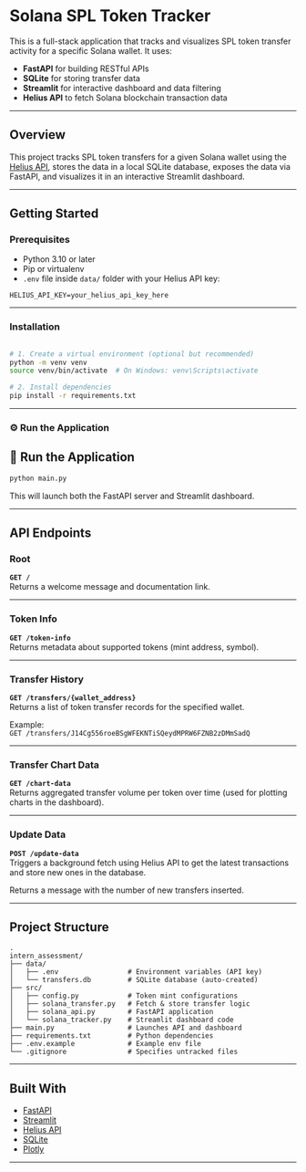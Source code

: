 #  Solana SPL Token Tracker

This is a full-stack application that tracks and visualizes SPL token transfer activity for a specific Solana wallet. It uses:

-  **FastAPI** for building RESTful APIs
-  **SQLite** for storing transfer data
-  **Streamlit** for interactive dashboard and data filtering
-  **Helius API** to fetch Solana blockchain transaction data

---

##  Overview

This project tracks SPL token transfers for a given Solana wallet using the [Helius API](https://www.helius.xyz/), stores the data in a local SQLite database, exposes the data via FastAPI, and visualizes it in an interactive Streamlit dashboard.

---

##  Getting Started

###  Prerequisites

- Python 3.10 or later
- Pip or virtualenv
- `.env` file inside `data/` folder with your Helius API key:

```
HELIUS_API_KEY=your_helius_api_key_here
```

---

###  Installation

```bash

# 1. Create a virtual environment (optional but recommended)
python -m venv venv
source venv/bin/activate  # On Windows: venv\Scripts\activate

# 2. Install dependencies
pip install -r requirements.txt
```

---

### ⚙ Run the Application

## 🚀 Run the Application

```bash
python main.py
```

This will launch both the FastAPI server and Streamlit dashboard.

---

##  API Endpoints

### Root
**`GET /`**  
Returns a welcome message and documentation link.

---

### Token Info
**`GET /token-info`**  
Returns metadata about supported tokens (mint address, symbol).

---

### Transfer History
**`GET /transfers/{wallet_address}`**  
Returns a list of token transfer records for the specified wallet.

Example:  
`GET /transfers/J14Cg556roeBSgWFEKNTiSQeydMPRW6FZNB2zDMmSadQ`

---

### Transfer Chart Data
**`GET /chart-data`**  
Returns aggregated transfer volume per token over time (used for plotting charts in the dashboard).

---

### Update Data
**`POST /update-data`**  
Triggers a background fetch using Helius API to get the latest transactions and store new ones in the database.

Returns a message with the number of new transfers inserted.

---

##  Project Structure

```
.
intern_assessment/
├── data/
│   ├── .env                 # Environment variables (API key)
│   └── transfers.db         # SQLite database (auto-created)
├── src/
│   ├── config.py            # Token mint configurations
│   ├── solana_transfer.py   # Fetch & store transfer logic
│   ├── solana_api.py        # FastAPI application
│   └── solana_tracker.py    # Streamlit dashboard code
├── main.py                  # Launches API and dashboard
├── requirements.txt         # Python dependencies
├── .env.example             # Example env file
└── .gitignore               # Specifies untracked files
```

---

##  Built With

- [FastAPI](https://fastapi.tiangolo.com/)
- [Streamlit](https://streamlit.io/)
- [Helius API](https://www.helius.xyz/)
- [SQLite](https://www.sqlite.org/)
- [Plotly](https://plotly.com/python/)

---



